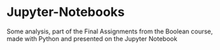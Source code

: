 # Jupyter-Notebooks
Some analysis, part of the Final Assignments from the Boolean course, made with Python and presented on the Jupyter Notebook
